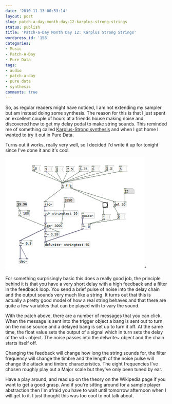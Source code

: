 ```yaml
---
date: '2010-11-13 00:53:14'
layout: post
slug: patch-a-day-month-day-12-karplus-strong-strings
status: publish
title: 'Patch-a-Day Month Day 12: Karplus Strong Strings'
wordpress_id: '158'
categories:
- Music
- Patch-A-Day
- Pure Data
tags:
- audio
- patch-a-day
- pure data
- synthesis
comments: true
---
```


So, as regular readers might have noticed, I am not extending my sampler but am instead doing some synthesis. The reason for this is that I just spent an excellent couple of hours at a friends house making noise and discovered how to get my delay pedal to make string sounds. This reminded me of something called [Karplus-Strong synthesis](http://en.wikipedia.org/wiki/Karplus-Strong_string_synthesis) and when I got home I wanted to try it out in Pure Data.

Turns out it works, really very well, so I decided I'd write it up for tonight since I've done it and it's cool.



![Karplus-Strong String synthesis](/a/2010-11-13-patch-a-day-month-day-12-karplus-strong-strings/12-KarplusStrongString.png)"

For something surprisingly basic this does a really good job, the principle behind it is that you have a very short delay with a high feedback and a filter in the feedback loop. You send a brief pulse of noise into the delay chain and the output sounds very much like a string. It turns out that this is actually a pretty good model of how a real string behaves and that there are quite a few variables that can be played with to vary the sound.

With the patch above, there are a number of messages that you can click. When the message is sent into the trigger object a bang is sent out to turn on the noise source and a delayed bang is set up to turn it off. At the same time, the float value sets the output of a signal which in turn sets the delay of the vd~ object. The noise passes into the delwrite~ object and the chain starts itself off.

Changing the feedback will change how long the string sounds for, the filter frequency will change the timbre and the length of the noise pulse will change the attack and timbre characteristics. The eight frequencies I've chosen roughly play out a Major scale but they've only been tuned by ear.

Have a play around, and read up on the theory on the Wikipedia page if you want to get a good grasp. And if you're sitting around for a sample player abstraction then I'm afraid you have to wait until tomorrow afternoon when I will get to it. I just thought this was too cool to not talk about.
